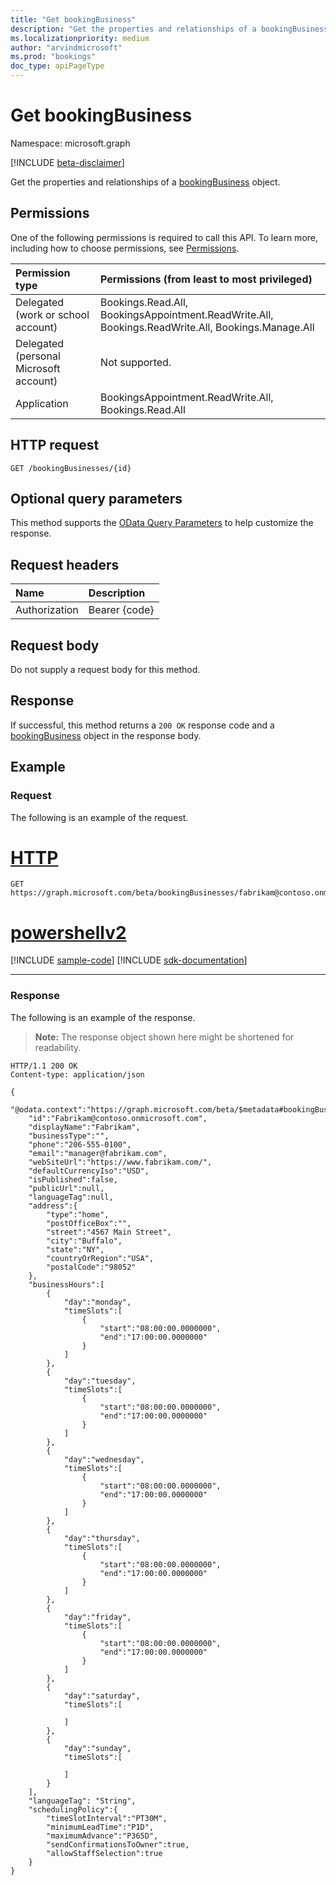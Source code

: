 ```yaml
---
title: "Get bookingBusiness"
description: "Get the properties and relationships of a bookingBusiness object."
ms.localizationpriority: medium
author: "arvindmicrosoft"
ms.prod: "bookings"
doc_type: apiPageType
---
```


# Get bookingBusiness

Namespace: microsoft.graph

 [!INCLUDE [beta-disclaimer](../../includes/beta-disclaimer.md)]

Get the properties and relationships of a [bookingBusiness](../resources/bookingbusiness.md) object.
## Permissions

One of the following permissions is required to call this API. To learn more, including how to choose permissions, see [Permissions](/graph/permissions-reference).

|Permission type      | Permissions (from least to most privileged)              |
|:--------------------|:---------------------------------------------------------|
|Delegated (work or school account) |  Bookings.Read.All, BookingsAppointment.ReadWrite.All, Bookings.ReadWrite.All, Bookings.Manage.All   |
|Delegated (personal Microsoft account) | Not supported.   |
|Application | BookingsAppointment.ReadWrite.All, Bookings.Read.All  |

## HTTP request
<!-- { "blockType": "ignored" } -->
```http
GET /bookingBusinesses/{id}
```

## Optional query parameters
This method supports the [OData Query Parameters](/graph/query-parameters) to help customize the response.

## Request headers

| Name      |Description|
|:----------|:----------|
| Authorization  | Bearer {code}|

## Request body

Do not supply a request body for this method.

## Response
If successful, this method returns a `200 OK` response code and a [bookingBusiness](../resources/bookingbusiness.md) object in the response body.
## Example

### Request

The following is an example of the request.

# [HTTP](#tab/http)
<!-- {
  "blockType": "request",
  "name": "get_bookingbusiness",
  "sampleKeys": ["fabrikam@contoso.onmicrosoft.com"]
}-->
```msgraph-interactive
GET https://graph.microsoft.com/beta/bookingBusinesses/fabrikam@contoso.onmicrosoft.com
```

# [powershellv2](#tab/powershellv2)
[!INCLUDE [sample-code](../includes/snippets/powershellv2/get-bookingbusiness-powershellv2-snippets.md)]
[!INCLUDE [sdk-documentation](../includes/snippets/snippets-sdk-documentation-link.md)]

---

### Response
The following is an example of the response. 
> **Note:** The response object shown here might be shortened for readability.
<!-- {
  "blockType": "response",
  "truncated": true,
  "@odata.type": "microsoft.graph.bookingBusiness"
} -->
```http
HTTP/1.1 200 OK
Content-type: application/json

{
    "@odata.context":"https://graph.microsoft.com/beta/$metadata#bookingBusinesses/$entity",
    "id":"Fabrikam@contoso.onmicrosoft.com",
    "displayName":"Fabrikam",
    "businessType":"",
    "phone":"206-555-0100",
    "email":"manager@fabrikam.com",
    "webSiteUrl":"https://www.fabrikam.com/",
    "defaultCurrencyIso":"USD",
    "isPublished":false,
    "publicUrl":null,
    "languageTag":null,
    "address":{
        "type":"home",
        "postOfficeBox":"",
        "street":"4567 Main Street",
        "city":"Buffalo",
        "state":"NY",
        "countryOrRegion":"USA",
        "postalCode":"98052"
    },
    "businessHours":[
        {
            "day":"monday",
            "timeSlots":[
                {
                    "start":"08:00:00.0000000",
                    "end":"17:00:00.0000000"
                }
            ]
        },
        {
            "day":"tuesday",
            "timeSlots":[
                {
                    "start":"08:00:00.0000000",
                    "end":"17:00:00.0000000"
                }
            ]
        },
        {
            "day":"wednesday",
            "timeSlots":[
                {
                    "start":"08:00:00.0000000",
                    "end":"17:00:00.0000000"
                }
            ]
        },
        {
            "day":"thursday",
            "timeSlots":[
                {
                    "start":"08:00:00.0000000",
                    "end":"17:00:00.0000000"
                }
            ]
        },
        {
            "day":"friday",
            "timeSlots":[
                {
                    "start":"08:00:00.0000000",
                    "end":"17:00:00.0000000"
                }
            ]
        },
        {
            "day":"saturday",
            "timeSlots":[

            ]
        },
        {
            "day":"sunday",
            "timeSlots":[

            ]
        }
    ],
    "languageTag": "String",
    "schedulingPolicy":{
        "timeSlotInterval":"PT30M",
        "minimumLeadTime":"P1D",
        "maximumAdvance":"P365D",
        "sendConfirmationsToOwner":true,
        "allowStaffSelection":true
    }
}
```

<!-- uuid: 8fcb5dbc-d5aa-4681-8e31-b001d5168d79
2015-10-25 14:57:30 UTC -->
<!--
{
  "type": "#page.annotation",
  "description": "Get bookingBusiness",
  "keywords": "",
  "section": "documentation",
  "tocPath": "",
  "suppressions": [
  ]
}
-->
